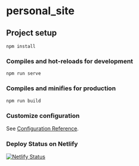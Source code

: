 # personal_site

## Project setup
```
npm install
```

### Compiles and hot-reloads for development
```
npm run serve
```

### Compiles and minifies for production
```
npm run build
```

### Customize configuration
See [Configuration Reference](https://cli.vuejs.org/config/).

### Deploy Status on Netlify
[![Netlify Status](https://api.netlify.com/api/v1/badges/49c54020-fd47-40d7-ada6-1e8a4e871dfa/deploy-status)](https://app.netlify.com/sites/hirokuwana/deploys)